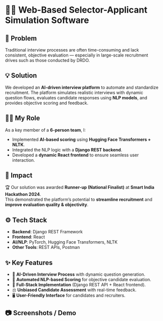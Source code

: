 # 🧑‍💻 Web-Based Selector-Applicant Simulation Software

## 📌 Problem
Traditional interview processes are often time-consuming and lack consistent, objective evaluation — especially in large-scale recruitment drives such as those conducted by DRDO.  

## 💡 Solution
We developed an **AI-driven interview platform** to automate and standardize recruitment. The platform simulates realistic interviews with dynamic question flows, evaluates candidate responses using **NLP models**, and provides objective scoring and feedback.  

## 👨‍💻 My Role
As a key member of a **6-person team**, I:
- Implemented **AI-based scoring** using **Hugging Face Transformers + NLTK**.  
- Integrated the NLP logic with a **Django REST backend**.  
- Developed a **dynamic React frontend** to ensure seamless user interaction.  

## 🚀 Impact
🏆 Our solution was awarded **Runner-up (National Finalist)** at **Smart India Hackathon 2024**.  
This demonstrated the platform’s potential to **streamline recruitment** and **improve evaluation quality & objectivity**.  

## ⚙️ Tech Stack
- **Backend**: Django REST Framework  
- **Frontend**: React  
- **AI/NLP**: PyTorch, Hugging Face Transformers, NLTK  
- **Other Tools**: REST APIs, Postman  

## ✨ Key Features
- 🤖 **AI-Driven Interview Process** with dynamic question generation.  
- 📝 **Automated NLP-based Scoring** for objective candidate evaluation.  
- 🔄 **Full-Stack Implementation** (Django REST API + React frontend).  
- ⚖️ **Unbiased Candidate Assessment** with real-time feedback.  
- 🖥️ **User-Friendly Interface** for candidates and recruiters.  

## 📷 Screenshots / Demo